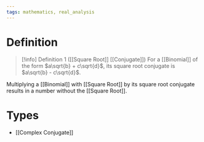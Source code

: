 ```yaml
---
tags: mathematics, real_analysis
---
```


# Definition

> [!info] Definition 1 ([[Square Root]] [[Conjugate]])
> For a [[Binomial]] of the form $a\sqrt{b} + c\sqrt{d}$, its square root conjugate is $a\sqrt{b} - c\sqrt{d}$.

Multiplying a [[Binomial]] with [[Square Root]] by its square root conjugate results in a number without the [[Square Root]].

# Types
- [[Complex Conjugate]]